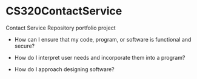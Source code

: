 # CS320ContactService
Contact Service Repository portfolio project


* How can I ensure that my code, program, or software is functional and secure?


* How do I interpret user needs and incorporate them into a program?
* How do I approach designing software?
